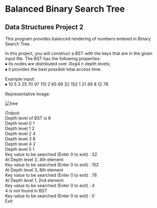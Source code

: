 # Balanced Binary Search Tree

## Data Structures Project 2 

This program provides balanced rendering of numbers entered in Binary Search Tree.

In this project, you will construct a BST with the keys that are in the given input file. The BST has the following properties:
<br>
⦁	its nodes are distributed over 3log4 n depth levels;
<br>
⦁	it provides the best possible total access time.

Example input:
<br>
⦁	10 5 3 25 70 97 115 2 65 69 32 152 1 21 49 8 12 78

Representative Image:

![tree](https://user-images.githubusercontent.com/84626969/165089368-1ee4a80c-3167-4447-aa62-a9e4656d4531.png)

Output:
<br>
Depth level of BST is 6
<br>
Depth level 0 1
<br>
Depth level 1 2
<br>
Depth level 2 4
<br>
Depth level 3 8
<br>
Depth level 4 2
<br>
Depth level 5 1
<br>
Key value to be searched (Enter 0 to exit) : 32
<br>
At Depth level 3, 4th element
<br>
Key value to be searched (Enter 0 to exit) : 152
<br>
At Depth level 3, 8th element
<br>
Key value to be searched (Enter 0 to exit) : 78
<br>
At Depth level 1, 2nd element
<br>
Key value to be searched (Enter 0 to exit) : 4
<br>
4 is not found in BST
<br>
Key value to be searched (Enter 0 to exit) : 0
<br>
Exit


